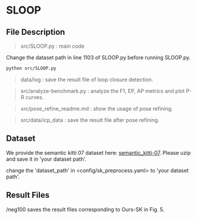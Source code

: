 # SLOOP
## File Description
> src/SLOOP.py : main code

Change the dataset path  in line 1103 of SLOOP.py before running SLOOP.py.

```sh
python src/SLOOP.py
```
> data/log : save the result file of loop closure detection.

> src/analyze-benchmark.py : analyze the F1, EP, AP metrics and plot P-R curves.

> src/pose_refine_readme.md : show the usage of pose refining.
 
> src/data/icp_data : save the result file after pose refining.

## Dataset
We provide the semantic kitti 07 dataset here:   [semantic_kitti-07](https://drive.google.com/file/d/1iXjwXXzNzO5IFKGdadpnsSkPiuydwwUF/view?usp=sharing). Please uzip and save it in 'your dataset path'.

change the 'dataset_path' in <config/sk_preprocess.yaml> to 'your dataset path'.

## Result Files
/neg100 saves the result files corresponding to Ours-SK in Fig. 5.
